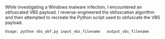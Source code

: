 
While investigating a Windows malware infection, 
I encountered an obfuscated VBS payload. 
I reverse-engineered the obfuscation algorithm and 
then attempted to recreate the Python script used to obfuscate the VBS payload.

``Usage: python vbs_obf.py input_vbs_filename   output_vbs_filename``
